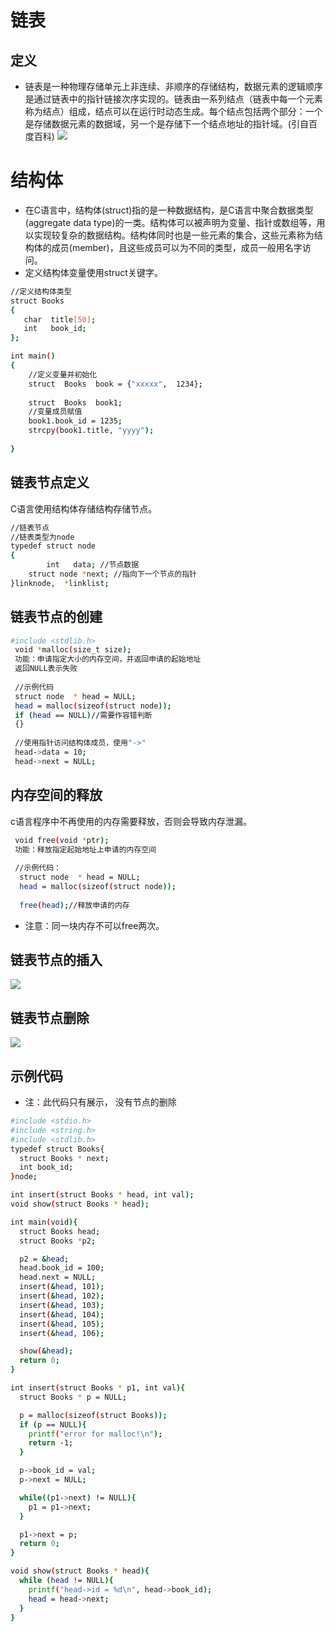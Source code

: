 # 链表
## 定义
* 链表是一种物理存储单元上非连续、非顺序的存储结构，数据元素的逻辑顺序是通过链表中的指针链接次序实现的。链表由一系列结点（链表中每一个元素称为结点）组成，结点可以在运行时动态生成。每个结点包括两个部分：一个是存储数据元素的数据域，另一个是存储下一个结点地址的指针域。(引自百度百科)
![](http://nts.newbieol.com/static/k6/01.C/class-015/2.jpg)

# 结构体
* 在C语言中，结构体(struct)指的是一种数据结构，是C语言中聚合数据类型(aggregate data type)的一类。结构体可以被声明为变量、指针或数组等，用以实现较复杂的数据结构。结构体同时也是一些元素的集合，这些元素称为结构体的成员(member)，且这些成员可以为不同的类型，成员一般用名字访问。
* 定义结构体变量使用struct关键字。
```sh
//定义结构体类型
struct Books
{
   char  title[50]; 
   int   book_id;
};

int main()
{
    //定义变量并初始化
    struct  Books  book = {"xxxxx",  1234};
    
    struct  Books  book1;
    //变量成员赋值
    book1.book_id = 1235;
    strcpy(book1.title, "yyyy");
    
}
```

## 链表节点定义
C语言使用结构体存储结构存储节点。 
```sh
//链表节点
//链表类型为node
typedef struct node
{
        int   data; //节点数据
	struct node *next; //指向下一个节点的指针
}linknode,  *linklist;
```
## 链表节点的创建
```sh
#include <stdlib.h>
 void *malloc(size_t size);
 功能：申请指定大小的内存空间，并返回申请的起始地址
 返回NULL表示失败
 
 //示例代码
 struct node  * head = NULL;
 head = malloc(sizeof(struct node));
 if (head == NULL)//需要作容错判断
 {}
 
 //使用指针访问结构体成员，使用"->"
 head->data = 10;
 head->next = NULL;
```
## 内存空间的释放
c语言程序中不再使用的内存需要释放，否则会导致内存泄漏。
```sh
 void free(void *ptr);
 功能：释放指定起始地址上申请的内存空间
 
 //示例代码：
  struct node  * head = NULL;
  head = malloc(sizeof(struct node));
  
  free(head);//释放申请的内存
```
* 注意：同一块内存不可以free两次。
## 链表节点的插入
![](http://nts.newbieol.com/static/k6/01.C/class-015/1.jpg)

## 链表节点删除
![](http://nts.newbieol.com/static/k6/01.C/class-015/3.jpg)

## 示例代码
* 注：此代码只有展示， 没有节点的删除
```sh
#include <stdio.h>
#include <string.h>
#include <stdlib.h>
typedef struct Books{
  struct Books * next;
  int book_id;
}node;

int insert(struct Books * head, int val);
void show(struct Books * head);

int main(void){
  struct Books head;
  struct Books *p2;

  p2 = &head;
  head.book_id = 100;
  head.next = NULL;
  insert(&head, 101);
  insert(&head, 102);
  insert(&head, 103);
  insert(&head, 104);
  insert(&head, 105);
  insert(&head, 106);

  show(&head);
  return 0;
}

int insert(struct Books * p1, int val){
  struct Books * p = NULL;

  p = malloc(sizeof(struct Books));
  if (p == NULL){
    printf("error for malloc!\n");
    return -1;
  }

  p->book_id = val;
  p->next = NULL;

  while((p1->next) != NULL){
    p1 = p1->next;
  }

  p1->next = p;
  return 0;
}

void show(struct Books * head){
  while (head != NULL){
    printf("head->id = %d\n", head->book_id);
    head = head->next;
  }
}

```
